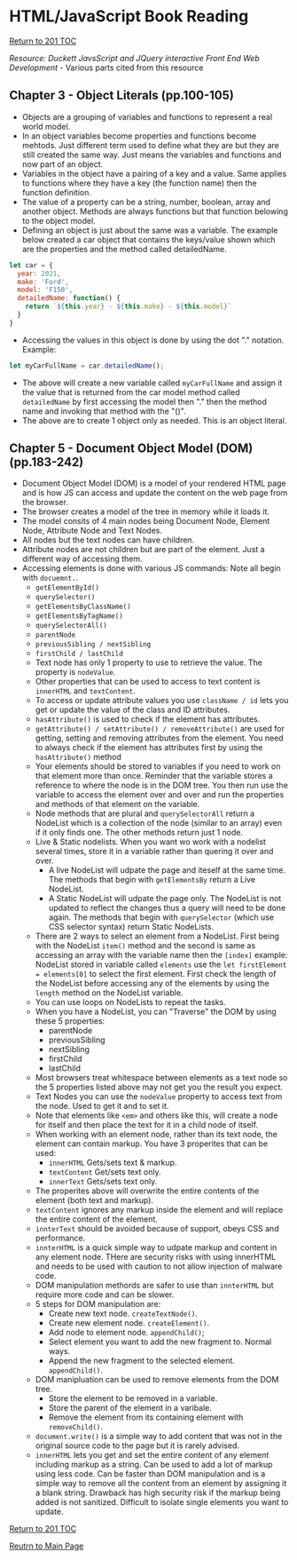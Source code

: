 # HTML/JavaScript Book Reading

[Return to 201 TOC](201TOC.md)

*Resource: Duckett JavsScript and JQuery interactive Front End Web Development* - Various parts cited from this resource

## Chapter 3 - Object Literals (pp.100-105)

- Objects are a grouping of variables and functions to represent a real world model.
- In an object variables become properties and functions become mehtods. Just different term used to define what they are but they are still created the same way. Just means the variables and functions and now part of an object.
- Variables in the object have a pairing of a key and a value. Same applies to functions where they have a key (the function name) then the function definition.
- The value of a property can be a string, number, boolean, array and another object. Methods are always functions but that function belowing to the object model.
- Defining an object is just about the same was a variable. The example below created a car object that contains the keys/value shown which are the properties and the method called detailedName.

```javascript
let car = {
  year: 2021,
  make: 'Ford',
  model: 'F150',
  detailedName: function() {
    return `${this.year} - ${this.make} - ${this.model}`
  }
}
```

- Accessing the values in this object is done by using the dot "." notation. Example:

```javascript
let myCarFullName = car.detailedName();
```

- The above will create a new variable called `myCarFullName` and assign it the value that is returned from the car model method called `detailedName` by first accessing the model then "." then the method name and invoking that method with the "()".
- The above are to create 1 object only as needed. This is an object literal.

## Chapter 5 - Document Object Model (DOM) (pp.183-242)

- Document Object Model (DOM) is a model of your rendered HTML page and is how JS can access and update the content on the web page from the browser.
- The browser creates a model of the tree in memory while it loads it.
- The model consits of 4 main nodes being Document Node, Element Node, Attribute Node and Text Nodes.
- All nodes but the text nodes can have children.
- Attribute nodes are not children but are part of the element. Just a different way of accessing them.
- Accessing elements is done with various JS commands: Note all begin with `docuemnt.`.
  - `getElementById()`
  - `querySelector()`
  - `getElementsByClassName()`
  - `getElementsByTagName()`
  - `querySelectorAll()`
  - `parentNode`
  - `previousSibling / nextSibling`
  - `firstChild / lastChild`
  - Text node has only 1 property to use to retrieve the value. The property is `nodeValue`.
  - Other properties that can be used to access to text content is `innerHTML` and `textContent`.
  - To access or update attribute values you use `className / id` lets you get or update the value of the class and ID attributes.
  - `hasAttribute()` is used to check if the element has attributes.
  - `getAttribute() / setAttribute() / removeAttribute()` are used for getting, setting and removing attributes from the element. You need to always check if the element has attributes first by using the `hasAttribute()` method
  - Your elements should be stored to variables if you need to work on that element more than once. Reminder that the variable stores a reference to where the node is in the DOM tree. You then run use the variable to access the element over and over and run the properties and methods of that element on the variable.
  - Node methods that are plural and `querySelectorAll` return a NodeList which is a collection of the node (similar to an array) even if it only finds one. The other methods return just 1 node.
  - Live & Static nodelists. When you want wo work with a nodelist several times, store it in a variable rather than quering it over and over.
    - A live NodeList will udpate the page and iteself at the same time. The methods that begin with `getElementsBy` return a Live NodeList.
    - A Static NodeList will udpate the page only. The NodeList is not updated to reflect the changes thus a query will need to be done again. The methods that begin with `querySelector` (which use CSS selector syntax) return Static NodeLists.
  - There are 2 ways to select an element from a NodeList. First being with the NodeList `item()` method and the second is same as accessing an array with the variable name then the `[index]` example: NodeList stored in variable called `elements` use the `let firstElement = elements[0]` to select the first element. First check the length of the NodeList before accessing any of the elements by using the `length` method on the NodeList variable.
  - You can use loops on NodeLists to repeat the tasks.
  - When you have a NodeList, you can "Traverse" the DOM by using these 5 properties:
    - parentNode
    - previousSibling
    - nextSibling
    - firstChild
    - lastChild
  - Most browsers treat whitespace between elements as a text node so the 5 properties listed above may not get you the result you expect.
  - Text Nodes you can use the `nodeValue` property to access text from the node. Used to get it and to set it.
  - Note that elements like `<em>` and others like this, will create a node for itself and then place the text for it in a child node of itself.
  - When working with an element node, rather than its text node, the element can contain markup. You have 3 properites that can be used:
    - `innerHTML` Gets/sets text & markup.
    - `textContent` Get/sets text only.
    - `innerText` Gets/sets text only.
  - The properites above will overwrite the entire contents of the element (both text and markup).
  - `textContent` ignores any markup inside the element and will replace the entire content of the element.
  - `innterText` should be avoided because of support, obeys CSS and performance.
  - `innterHTML` is a quick simple way to udpate markup and content in any element node. THere are security risks with using innerHTML and needs to be used with caution to not allow injection of malware code.
  - DOM manipulation methords are safer to use than `innterHTML` but require more code and can be slower.
  - 5 steps for DOM manipulation are:
    - Create new text node. `createTextNode()`.
    - Create new element node. `createElement()`.
    - Add node to element node. `appendChild()`;
    - Select element you want to add the new fragment to. Normal ways.
    - Append the new fragment to the selected element. `appendChild()`.
  - DOM manipluation can be used to remove elements from the DOM tree.
    - Store the element to be removed in a variable.
    - Store the parent of the element in a varibale.
    - Remove the element from its containing element with `removeChild()`.
  - `document.write()` is a simple way to add content that was not in the original source code to the page but it is rarely advised.
  - `innerHTML` lets you get and set the entire content of any element including markup as a string. Can be used to add a lot of markup using less code. Can be faster than DOM manipulation and is a simple way to remove all the content from an element by assigning it a blank string. Drawback has high security risk if the markup being added is not sanitized. Difficult to isolate single elements you want to update.

[Return to 201 TOC](201TOC.md)

[Reutrn to Main Page](../README.md)
